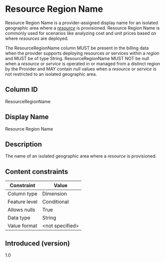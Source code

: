 # Resource Region Name

Resource Region Name is a provider-assigned display name for an isolated geographic area where a [*resource*](#glossary:resource) is provisioned. Resource Region Name is commonly used for scenarios like analyzing cost and unit prices based on where *resources* are deployed.

The ResourceRegionName column MUST be present in the billing data when the provider supports deploying resources or services within a *region* and MUST be of type String. ResourceRegionName MUST NOT be null when a *resource* or *service* is operated in or managed from a distinct region by the Provider and MAY contain null values when a *resource* or *service* is not restricted to an isolated geographic area.

## Column ID

ResourceRegionName

## Display Name

Resource Region Name

## Description

The name of an isolated geographic area where a *resource* is provisioned.

## Content constraints

| Constraint    | Value            |
| ------------- | ---------------- |
| Column type   | Dimension        |
| Feature level | Conditional      |
| Allows nulls  | True             |
| Data type     | String           |
| Value format  | \<not specified> |

## Introduced (version)

1.0
